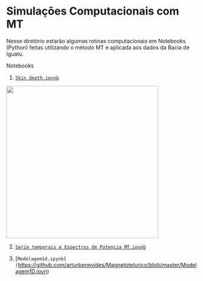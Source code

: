 # Simulações Computacionais com MT

Nesse diretório estarão algumas rotinas computacionais em Notebooks (Python) feitas utilizando o método MT e aplicada aos dados da Bacia de Iguatu.

Notebooks

1. [`Skin depth.ipynb`](https://github.com/arturbenevides/Magnetotelurico/blob/master/Simula%C3%A7%C3%B5es%20Computacionais/Skin%20Depth.ipynb)

<img src='https://github.com/arturbenevides/Magnetotelurico/blob/master/Simula%C3%A7%C3%B5es%20Computacionais/skindepth.png' width=400>

2. [`Serie temporais e Espectros de Potencia MT.ipynb`](https://github.com/arturbenevides/Magnetotelurico/blob/master/Simula%C3%A7%C3%B5es%20Computacionais/Serie%20temporais%20e%20Espectros%20de%20Potencia%20MT.ipynb)

3. [`Modelagem1d.ipynb](`https://github.com/arturbenevides/Magnetotelurico/blob/master/Modelagem1D.ipyn)
